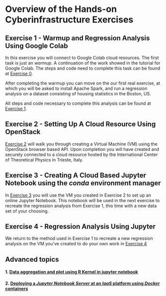 # Overview of the Hands-on Cyberinfrastructure Exercises

## Exercise 1 - Warmup and Regression Analysis Using Google Colab

In this exercise you will connect to Google Colab cloud resources.
The first task is just an *warmup*. A continuation of the work showed in the
tutorial for Google Colab. The steps and code need to complete this task can be
found at [Exercise 0](01-warmup-google-colab.md).

After completing the warmup you can move on the our first real exercise, at
which you will be asked to install Apache Spark, and run a regression analysis
on a dataset consisting of housing statistics in the Boston, US.

All steps and code necessary to complete this analysis can be found at
[Exercise 1](01-Regression_Google_Colab.md).

## Exercise 2 - Setting Up A Cloud Resource Using OpenStack

[Exercise 2](02-Create_A_VM.md) will walk you through creating a Virtual
Machine (VM) using the OpenStack browser based API. Upon completion you will
have created and securely connected to a cloud resource hosted by the
International Center of Theoretical Physics in Trieste, Italy. 

## Exercise 3 - Creating A Cloud Based Jupyter Notebook using the *conda* environment manager

In [Exercise 3](07-install-jupyter-with-conda.md) you will use the VM you created in
Exercise 2 to set up an online Jupyter Notebook. This notebook will be used in
the next exercise to recreate the regression analysis from Exercise 1, this
time with a new data set of your choosing. 

## Exercise 4 - Regression Analysis Using Jupyter

We return to the method used in Exercise 1 to recreate a new regression
analysis on the VM you've created to do your own work in [Exercise
4](04-OpenStack_Regression_Analysis.md)

## Advanced topics

#### 1. [Data aggregation and plot using R Kernel in jupyter notebook](working-with-R.ipynb)

#### 2. [Deploying a *Jupyter Notebook Server* at an *IaaS* platform using *Docker* containers](06-install-conda-inside-docker.md)


